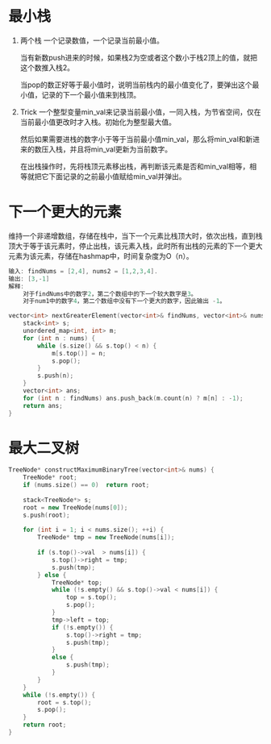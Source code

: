 # 最小栈
1. 两个栈
   一个记录数值，一个记录当前最小值。

   当有新数push进来的时候，如果栈2为空或者这个数小于栈2顶上的值，就把这个数推入栈2。

   当pop的数正好等于最小值时，说明当前栈内的最小值变化了，要弹出这个最小值，记录的下一个最小值来到栈顶。

2. Trick
   一个整型变量min\_val来记录当前最小值，一同入栈，为节省空间，仅在当前最小值更改时才入栈。初始化为整型最大值。

   然后如果需要进栈的数字小于等于当前最小值min\_val，那么将min\_val和新进来的数压入栈，并且将min\_val更新为当前数字。

   在出栈操作时，先将栈顶元素移出栈，再判断该元素是否和min\_val相等，相等就把它下面记录的之前最小值赋给min\_val并弹出。


# 下一个更大的元素

维持一个非递增数组，存储在栈中，当下一个元素比栈顶大时，依次出栈，直到栈顶大于等于该元素时，停止出栈，该元素入栈，此时所有出栈的元素的下一个更大元素为该元素，存储在hashmap中，时间复杂度为O（n）。

```cpp
输入: findNums = [2,4], nums2 = [1,2,3,4].
输出: [3,-1]
解释:
    对于findNums中的数字2，第二个数组中的下一个较大数字是3。
    对于num1中的数字4，第二个数组中没有下一个更大的数字，因此输出 -1。
```

```cpp
vector<int> nextGreaterElement(vector<int>& findNums, vector<int>& nums) {
    stack<int> s;
    unordered_map<int, int> m;
    for (int n : nums) {
        while (s.size() && s.top() < n) {
            m[s.top()] = n;
            s.pop();
        }
        s.push(n);
    }
    vector<int> ans;
    for (int n : findNums) ans.push_back(m.count(n) ? m[n] : -1);
    return ans;
}
```
# 最大二叉树

```cpp
TreeNode* constructMaximumBinaryTree(vector<int>& nums) {
    TreeNode* root;
    if (nums.size() == 0)  return root;
    
    stack<TreeNode*> s;
    root = new TreeNode(nums[0]);
    s.push(root);
    
    for (int i = 1; i < nums.size(); ++i) {
        TreeNode* tmp = new TreeNode(nums[i]);
        
        if (s.top()->val  > nums[i]) {
            s.top()->right = tmp;
            s.push(tmp);
        } else {
            TreeNode* top;
            while (!s.empty() && s.top()->val < nums[i]) {
                top = s.top();
                s.pop();
            }       
            tmp->left = top;
            if (!s.empty()) {
                s.top()->right = tmp;
                s.push(tmp);
            }  
            else {
                s.push(tmp);
            }
        }
    }
    while (!s.empty()) {
        root = s.top();
        s.pop();
    }
    return root;
}
```